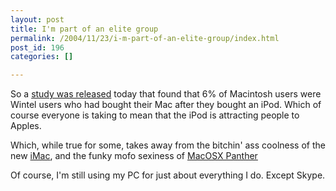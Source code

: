 ```yaml
---
layout: post
title: I'm part of an elite group
permalink: /2004/11/23/i-m-part-of-an-elite-group/index.html
post_id: 196
categories: []

---
```


 So a <a href="http://www.forbes.com/markets/bonds/2004/11/22/1122automarketscan02.html">study was released</a> today that found that 6% of Macintosh users were Wintel users who had bought their Mac after they bought an iPod. Which of course everyone is taking to mean that the iPod is attracting people to Apples.




Which, while true for some, takes away from the bitchin' ass coolness of the new <a href="http://www.apple.com.au/imac/">iMac</a>, and the funky mofo sexiness of <a href="http://www.apple.com.au/macosx/">MacOSX Panther</a>




Of course, I'm still using my PC for just about everything I do. Except Skype.

